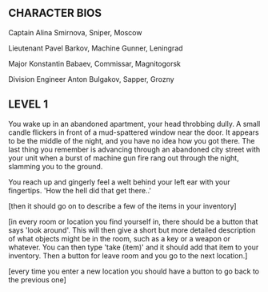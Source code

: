 CHARACTER BIOS
--------------

Captain Alina Smirnova, Sniper, Moscow

Lieutenant Pavel Barkov, Machine Gunner, Leningrad

Major Konstantin Babaev, Commissar, Magnitogorsk

Division Engineer Anton Bulgakov, Sapper, Grozny



LEVEL 1
--------
You wake up in an abandoned apartment, your head throbbing dully. A small candle flickers in front of a mud-spattered window near the door. It appears to be the middle of the night, and you have no idea how you got there. The last thing you remember is advancing through an abandoned city street with your unit when a burst of machine gun fire rang out through the night, slamming you to the ground. 

You reach up and gingerly feel a welt behind your left ear with your fingertips. 'How the hell did that get there..'

[then it should go on to describe a few of the items in your inventory] 

[in every room or location you find yourself in, there should be a button that says 'look around'. This will then give a short but more detailed description of what objects might be in the room, such as a key or a weapon or whatever. You can then type 'take (item)' and it should add that item to your inventory. Then a button for leave room and you go to the next location.]

[every time you enter a new location you should have a button to go back to the previous one]



